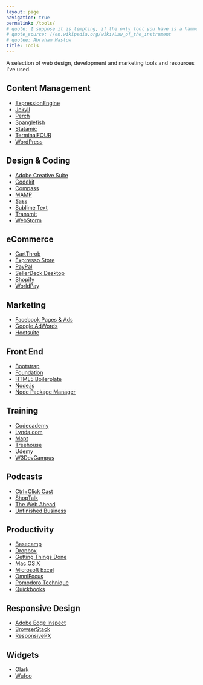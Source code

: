 ```yaml
---
layout: page
navigation: true
permalink: /tools/
# quote: I suppose it is tempting, if the only tool you have is a hammer, to treat everything as if it were a nail.
# quote_source: //en.wikipedia.org/wiki/Law_of_the_instrument
# quotee: Abraham Maslow
title: Tools
---
```

A selection of web design, development and marketing tools and resources I've used.

## Content Management

- <a href="//expressionengine.com/" rel="external nofollow">ExpressionEngine</a>
- <a href="//jekyllrb.com/" rel="external nofollow">Jekyll</a>
- <a href="//grabaperch.com/" rel="external nofollow">Perch</a>
- <a href="//www.spanglefish.com/" rel="external nofollow">Spanglefish</a>
- <a href="//statamic.com" rel="external nofollow">Statamic</a>
- <a href="//www.terminalfour.com/" rel="external nofollow">TerminalFOUR</a>
- <a href="//www.wordpress.org/" rel="external nofollow">WordPress</a>

## Design &amp; Coding

- <a href="//www.adobe.com/products/creativesuite.html" rel="external nofollow">Adobe Creative Suite</a>
- <a href="//incident57.com/codekit/" rel="external nofollow">Codekit</a>
- <a href="//compass-style.org/" rel="external nofollow">Compass</a>
- <a href="//www.mamp.info/" rel="external nofollow">MAMP</a>
- <a href="//sass-lang.com/" rel="external nofollow">Sass</a>
- <a href="//www.sublimetext.com/" rel="external nofollow">Sublime Text</a>
- <a href="//www.panic.com/" rel="external nofollow">Transmit</a>
- <a href="//www.jetbrains.com/webstorm/" rel="external nofollow">WebStorm</a>

## eCommerce

- <a href="//cartthrob.com/" rel="external nofollow">CartThrob</a>
- <a href="//exp-resso.com/store/" rel="external nofollow">Exp:resso Store</a>
- <a href="//www.paypal.com/" rel="external nofollow">PayPal</a>
- <a href="//www.sellerdeck.co.uk/index.php/ecommerce-software/category/sellerdeck-desktop" rel="external nofollow">SellerDeck Desktop</a>
- <a href="//www.shopify.co.uk/" rel="external nofollow">Shopify</a>
- <a href="//www.worldpay.com/" rel="external nofollow">WorldPay</a>

## Marketing

- <a href="//www.facebook.com/business/" rel="external nofollow">Facebook Pages &amp; Ads</a>
- <a href="//adwords.google.co.uk/" rel="external nofollow">Google AdWords</a>
- <a href="//hootsuite.com/en-gb" rel="external nofollow">Hootsuite</a>

## Front End

- <a href="//getbootstrap.com/" rel="external nofollow">Bootstrap</a>
- <a href="//foundation.zurb.com/" rel="external nofollow">Foundation</a>
- <a href="//html5boilerplate.com/" rel="external nofollow">HTML5 Boilerplate</a>
- <a href="//nodejs.org/en/" rel="external nofollow">Node.js</a>
- <a href="//www.npmjs.com/" rel="external nofollow">Node Package Manager</a>

## Training

- <a href="//www.codecademy.com/" rel="external nofollow">Codecademy</a>
- <a href="//www.lynda.com/" rel="external nofollow">Lynda.com</a>
- <a href="//mapt.io/" rel="external nofollow">Mapt</a>
- <a href="//referrals.trhou.se/kennyfraser" rel="external nofollow">Treehouse</a>
- <a href="//www.udemy.com/" rel="external nofollow">Udemy</a>
- <a href="//classroom.w3devcampus.com/course/category.php?id=22" rel="external nofollow">W3DevCampus</a>

## Podcasts

- <a href="//ctrlclickcast.com/" rel="external nofollow">Ctrl+Click Cast</a>
- <a href="//shoptalkshow.com/" rel="external nofollow">ShopTalk</a>
- <a href="//thewebahead.net/" rel="external nofollow">The Web Ahead</a>
- <a href="//www.unfinished.bz/" rel="external nofollow">Unfinished Business</a>

## Productivity

- <a href="//basecamp.com/" rel="external nofollow">Basecamp</a>
- <a href="//db.tt/92oSJ4R/" rel="external nofollow">Dropbox</a>
- <a href="//en.wikipedia.org/wiki/Getting_Things_Done/" rel="external nofollow">Getting Things Done</a>
- <a href="//www.apple.com/macosx/" rel="external nofollow">Mac OS X</a>
- <a href="//office.microsoft.com/en-gb/excel/" rel="external nofollow">Microsoft Excel</a>
- <a href="//www.omnigroup.com/omnifocus/" rel="external nofollow">OmniFocus</a>
- <a href="//pomodorotechnique.com/" rel="external nofollow">Pomodoro Technique</a>
- <a href="//www.quickbooks.co.uk/" rel="external nofollow">Quickbooks</a>

## Responsive Design

- <a href="//html.adobe.com/edge/inspect/" rel="external nofollow">Adobe Edge Inspect</a>
- <a href="//browserstack.com/" rel="external nofollow">BrowserStack</a>
- <a href="//responsivepx.com/" rel="external nofollow">ResponsivePX</a>

## Widgets

- <a href="//www.olark.com/" rel="external nofollow">Olark</a>
- <a href="//wufoo.com/" rel="external nofollow">Wufoo</a>
